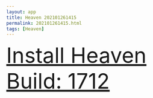 ```yaml
---
layout: app
title: Heaven 202101261415
permalink: 202101261415.html
tags: [Heaven]
---
```

<div class="pure-g">
    <div class="pure-u-1-1" style="font-size: 4em">
        <a class="pure-button-primary" href="itms-services://?action=download-manifest&url=https%3A%2F%2Flitsungyisigono.github.io%2FTestScript%2Fmanifests%2F202101261415.plist"><i class="fa fa-download" aria-hidden="true"></i>Install Heaven Build: 1712</a>
    </div>
</div>